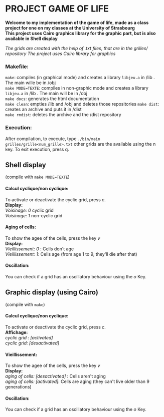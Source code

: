 # PROJECT GAME OF LIFE 
 

**Welcome to my implementation of the game of life, made as a class project for one on my classes at the University of Strasbourg**  
**This project uses Cairo graphics library for the graphic part, but is also available in Shell display**  


*The grids are created with the help of .txt files, that are in the grilles/ repository* 
*The project uses Cairo library for graphics* 

### Makefile:   
`make`: compiles (in graphical mode) and creates a library `libjeu.a` in /lib . The main wille be in /obj   
`make MODE=TEXTE`: compiles in non-graphic mode and creates a library `libjeu.a` in /lib . The main will be in /obj  
`make docs`: generates the html documentation  
`make clean`: empties /lib and /obj and deletes those repositories 
`make dist`: creates an archive and puts it in /dist   
`make rmdist`: deletes the archive and the /dist repository  

### Execution:   
After compilation, to execute, type `./bin/main grilles/grille<num_grille>.txt` other grids are the available using the n key. To exit execution, press q.  


## Shell display     
(compile with `make MODE=TEXTE`)  

#### Calcul cyclique/non cyclique:  
To activate or deactivate the cyclic grid, press *c*.  
**Display:**    
*Voisinage: 0* cyclic grid  
*Voisinage: 1* non-cyclic grid  

#### Aging of cells:  
To show the agee of the cells, press the key *v*  
**Display:**    
*Vieillissement: 0* : Cells don't age    
*Vieillissement: 1*: Cells age (from age 1 to 9, they'll die after that)  


#### Oscillation:  
You can check if a grid has an oscillatory behaviour using the *o* Key.  
 

## Graphic display (using Cairo)  
(compile with `make`)  

#### Calcul cyclique/non cyclique:  
To activate or deactivate the cyclic grid, press *c*.  
**Affichage:**    
*cyclic grid : [activated]*   
*cyclic grid: [desactivated]*   

#### Vieillissement:  
To show the agee of the cells, press the key *v*  
**Display:**    
*aging of cells: [desactivated]* : Cells aren't aging     
*aging of cells: [activated]*: Cells are aging (they can't live older than 9 generations)    

 
#### Oscillation: 
You can check if a grid has an oscillatory behaviour using the *o* Key.

